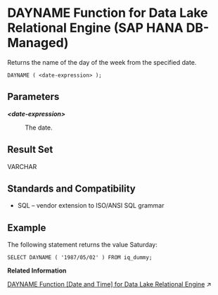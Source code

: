 <!-- loiobe690a0aa62c4e67986070c70f25b3fe -->

# DAYNAME Function for Data Lake Relational Engine \(SAP HANA DB-Managed\)

Returns the name of the day of the week from the specified date.



```
DAYNAME ( <date-expression> );
```



<a name="loiobe690a0aa62c4e67986070c70f25b3fe__section_jgh_4bm_srb"/>

## Parameters


<dl>
<dt><b>

*<date-expression\>*

</b></dt>
<dd>

The date.



</dd>
</dl>



<a name="loiobe690a0aa62c4e67986070c70f25b3fe__section_z2w_4bm_srb"/>

## Result Set

VARCHAR



<a name="loiobe690a0aa62c4e67986070c70f25b3fe__section_dsf_pbm_srb"/>

## Standards and Compatibility

-   SQL – vendor extension to ISO/ANSI SQL grammar



<a name="loiobe690a0aa62c4e67986070c70f25b3fe__section_j31_vl3_wrb"/>

## Example

The following statement returns the value Saturday:

```
SELECT DAYNAME ( '1987/05/02' ) FROM iq_dummy;
```

**Related Information**  


[DAYNAME Function \[Date and Time\] for Data Lake Relational Engine](https://help.sap.com/viewer/19b3964099384f178ad08f2d348232a9/2024_1_QRC/en-US/a549c43b84f21015a569d8e52c4af3f8.html "Returns the name of the day of the week from the specified date.") :arrow_upper_right:


